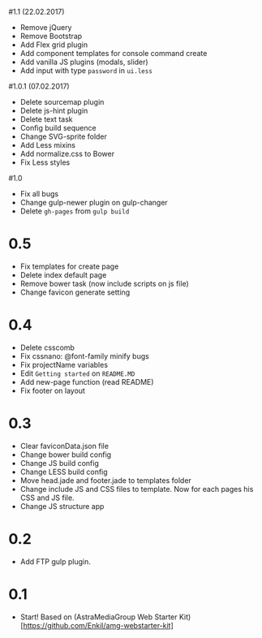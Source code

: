 #1.1 (22.02.2017)
* Remove jQuery
* Remove Bootstrap
* Add Flex grid plugin
* Add component templates for console command create
* Add vanilla JS plugins (modals, slider)
* Add input with type `password` in `ui.less`

#1.0.1 (07.02.2017)
* Delete sourcemap plugin
* Delete js-hint plugin
* Delete text task
* Config build sequence
* Change SVG-sprite folder
* Add Less mixins
* Add normalize.css to Bower
* Fix Less styles

#1.0
* Fix all bugs
* Change gulp-newer plugin on gulp-changer
* Delete `gh-pages` from `gulp build`

# 0.5
* Fix templates for create page
* Delete index default page
* Remove bower task (now include scripts on js file)
* Change favicon generate setting

# 0.4
* Delete csscomb
* Fix cssnano: @font-family minify bugs
* Fix projectName variables
* Edit `Getting started` on `README.MD`
* Add new-page function (read README)
* Fix footer on layout

# 0.3
* Clear faviconData.json file
* Change bower build config
* Change JS build config
* Change LESS build config
* Move head.jade and footer.jade to templates folder
* Change include JS and CSS files to template. Now for each pages his CSS and JS file.
* Change JS structure app

# 0.2
* Add FTP gulp plugin.

# 0.1
* Start! Based on (AstraMediaGroup Web Starter Kit)[https://github.com/Enkil/amg-webstarter-kit]